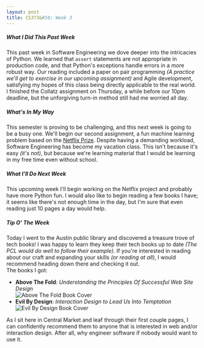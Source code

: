 ```yaml
---
layout: post
title: CS373&#58; Week 3
---
```


##### What I Did This Past Week
This past week in Software Engineering we dove deeper into the intricacies of Python. We learned that `assert` statements are not appropriate in production code, and that Python's exceptions handle errors in a more robust way. Our reading included a paper on pair programming *(A practice we'll get to exercise in our upcoming assignment)* and Agile development, satisfying my hopes of this class being directly applicable to the real world. I finished the Collatz assignment on Thursday, a while before our 10pm deadline, but the unforgiving turn-in method still had me worried all day.

##### What's In My Way
This semester is proving to be challenging, and this next week is going to be a busy one. We'll begin our second assignment, a fun machine learning problem based on the [Netflix Prize](https://en.wikipedia.org/wiki/Netflix_Prize). Despite having a demanding workload, Software Engineering has become my vacation class. This isn't because it's easy *(it's not)*, but because we're learning material that I would be learning in my free time even without school.

##### What I'll Do Next Week
This upcoming week I'll begin working on the Netflix project and probably have more Python fun. I would also like to begin reading a few books I have; it seems like there's not enough time in the day, but I'm sure that even reading just 10 pages a day would help.

##### Tip O' The Week
Today I went to the Austin public library and discovered a treasure trove of tech books! I was happy to learn they keep their tech books up to date *(The PCL would do well to follow their example)*. If you're interested in reading about our craft and expanding your skills *(or reading at all)*, I would recommend heading down there and checking it out.  
The books I got: 

* **Above The Fold**: *Understanding the Principles Of Successful Web Site Design*  
	![Above The Fold Book Cover](http://ecx.images-amazon.com/images/I/51eZNyLPERL._SX427_BO1,204,203,200_.jpg)
* **Evil By Design**: *Interaction Design to Lead Us Into Temptation*  
	![Evil By Design Book Cover](http://ecx.images-amazon.com/images/I/41VLMNu8uWL._SX399_BO1,204,203,200_.jpg)

As I sit here in Central Market and leaf through their first couple pages, I can confidently recommend them to anyone that is interested in web and/or interaction design. After all, why engineer software if nobody would want to use it.